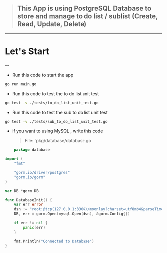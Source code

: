 >##  This App is using PostgreSQL Database to store and manage to do list / sublist (Create, Read, Update, Delete)
---
# Let's Start

--

- Run this code to start the app

```bash
go run main.go
```

- Run this code to test the to do list unit test

```bash
go test -v ./tests/to_do_list_unit_test.go 
```

- Run this code to test the sub to do list unit test

```bash
go test -v ./tests/sub_to_do_list_unit_test.go
```

- if you want to using MySQL , write this code

    > 	File: `pkg/database/database.go
```go
    package database

import (
	"fmt"

	"gorm.io/driver/postgres"
	"gorm.io/gorm"
)

var DB *gorm.DB

func DatabaseInit() {
	var err error
	dsn := "root:@tcp(127.0.0.1:3306)/moonlay?charset=utf8mb4&parseTime=True&loc=Local"
	DB, err = gorm.Open(mysql.Open(dsn), &gorm.Config{})

	if err != nil {
		panic(err)
	}

	fmt.Println("Connected to Database")
}
```
